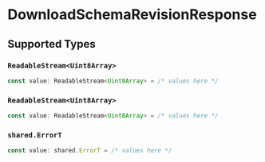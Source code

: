 # DownloadSchemaRevisionResponse


## Supported Types

### `ReadableStream<Uint8Array>`

```typescript
const value: ReadableStream<Uint8Array> = /* values here */
```

### `ReadableStream<Uint8Array>`

```typescript
const value: ReadableStream<Uint8Array> = /* values here */
```

### `shared.ErrorT`

```typescript
const value: shared.ErrorT = /* values here */
```

